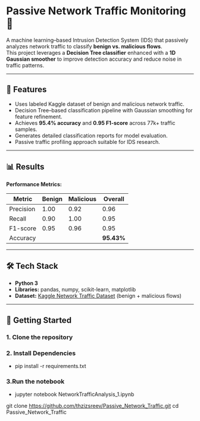 # Passive Network Traffic Monitoring 🚦

A machine learning–based Intrusion Detection System (IDS) that passively analyzes network traffic to classify **benign vs. malicious flows**.  
This project leverages a **Decision Tree classifier** enhanced with a **1D Gaussian smoother** to improve detection accuracy and reduce noise in traffic patterns.

---

## 📌 Features
- Uses labeled Kaggle dataset of benign and malicious network traffic.
- Decision Tree–based classification pipeline with Gaussian smoothing for feature refinement.
- Achieves **95.4% accuracy** and **0.95 F1-score** across 77k+ traffic samples.
- Generates detailed classification reports for model evaluation.
- Passive traffic profiling approach suitable for IDS research.

---

## 📊 Results

**Performance Metrics:**

| Metric       | Benign | Malicious | Overall |
|--------------|--------|-----------|---------|
| Precision    | 1.00   | 0.92      | 0.96    |
| Recall       | 0.90   | 1.00      | 0.95    |
| F1-score     | 0.95   | 0.96      | 0.95    |
| Accuracy     |        |           | **95.43%** |

---

## 🛠 Tech Stack
- **Python 3**
- **Libraries:** pandas, numpy, scikit-learn, matplotlib
- **Dataset:** [Kaggle Network Traffic Dataset]([https://www.kaggle.com/](https://www.kaggle.com/datasets/agungpambudi/network-malware-detection-connection-analysis?select=CTU-IoT-Malware-Capture-42-1conn.log.labeled.csv)]) (benign + malicious flows)

---

## 🚀 Getting Started

### 1. Clone the repository


### 2. Install Dependencies
- pip install -r requirements.txt

### 3.Run the notebook
- jupyter notebook NetworkTrafficAnalysis_1.ipynb


git clone https://github.com/thzizsreev/Passive_Network_Traffic.git
cd Passive_Network_Traffic
